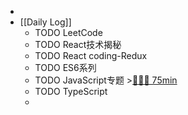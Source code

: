 -
- [[Daily Log]]
	- TODO LeetCode
	- TODO React技术揭秘
	- TODO React coding-Redux
	- TODO ES6系列
	- TODO JavaScript专题 >[🍅🍅🍅 75min](#agenda-pomo://?t=f-1687795366906-1500%2Cf-1687798874163-1500%2Cf-1687836369188-1500)
	- TODO TypeScript
	-